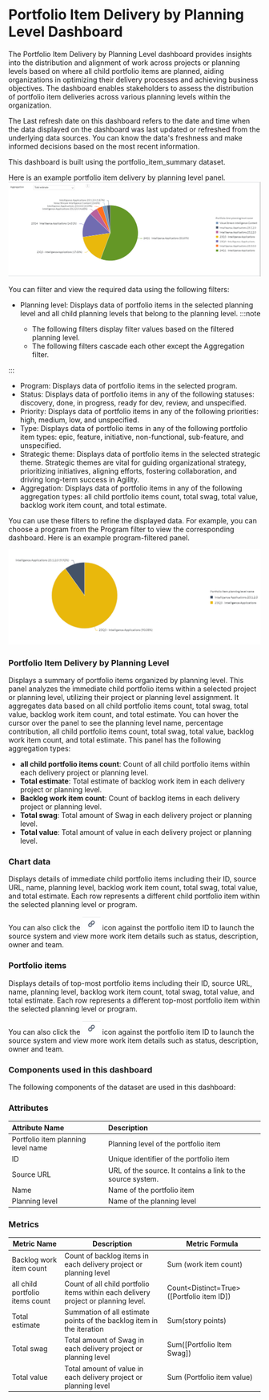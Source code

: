 # Portfolio Item Delivery by Planning Level Dashboard

The Portfolio Item Delivery by Planning Level dashboard provides insights into the distribution and alignment of work across projects or planning levels based on where all child portfolio items are planned, aiding organizations in optimizing their delivery processes and achieving business objectives. The dashboard enables stakeholders to assess the distribution of portfolio item deliveries across various planning levels within the organization.

The Last refresh date on this dashboard refers to the date and time when the data displayed on the dashboard was last updated or refreshed from the underlying data sources. You can know the data's freshness and make informed decisions based on the most recent information.

This dashboard is built using the portfolio_item_summary dataset.

Here is an example portfolio item delivery by planning level panel.
![Portfolio Item Delivery by Planning Level](./images/portfolio_item_delivery_by_planning_level.PNG)

You can filter and view the required data using the following filters:

- Planning level: Displays data of portfolio items in the selected planning level and all child planning levels that belong to the planning level.
:::note

  - The following filters display filter values based on the filtered planning level.
  - The following filters cascade each other except the Aggregation filter.

:::
- Program: Displays data of portfolio items in the selected program.
- Status: Displays data of portfolio items in any of the following statuses: discovery, done, in progress, ready for dev, review, and unspecified.
- Priority: Displays data of portfolio items in any of the following priorities: high, medium, low, and unspecified.
- Type: Displays data of portfolio items in any of the following portfolio item types: epic, feature, initiative, non-functional, sub-feature, and unspecified.
- Strategic theme: Displays data of portfolio items in the selected strategic theme. Strategic themes are vital for guiding organizational strategy, prioritizing initiatives, aligning efforts, fostering collaboration, and driving long-term success in Agility. 
- Aggregation: Displays data of portfolio items in any of the following aggregation types: all child portfolio items count, total swag, total value, backlog work item count, and total estimate.
 
You can use these filters to refine the displayed data. For example, you can choose a program from the Program filter to view the corresponding dashboard. Here is an example program-filtered panel.

![Portfolio Item Delivery by Planning Level panel](./images/portfolio_item_delivery_by_planning_level_filtered_panel.PNG)

### Portfolio Item Delivery by Planning Level

Displays a summary of portfolio items organized by planning level. This panel analyzes the immediate child portfolio items within a selected project or planning level, utilizing their project or planning level assignment. It aggregates data based on all child portfolio items count, total swag, total value, backlog work item count, and total estimate. You can hover the cursor over the panel to see the planning level name, percentage contribution, all child portfolio items count, total swag, total value, backlog work item count, and total estimate. This panel has the following aggregation types:

- **all child portfolio items count**: Count of all child portfolio items within each delivery project or planning level.
- **Total estimate**: Total estimate of backlog work item in each delivery project or planning level. 
- **Backlog work item count**: Count of backlog items in each delivery project or planning level.
- **Total swag**: Total amount of Swag in each delivery project or planning level.
- **Total value**: Total amount of value in each delivery project or planning level.

### Chart data

Displays details of immediate child portfolio items including their ID, source URL, name, planning level, backlog work item count, total swag, total value, and total estimate. Each row represents a different child portfolio item within the selected planning level or program. 

You can also click the ![source](./images/source_icon.PNG) icon against the portfolio item ID to launch the source system and view more work item details such as status, description, owner and team.

### Portfolio items

Displays details of top-most portfolio items including their ID, source URL, name, planning level, backlog work item count, total swag, total value, and total estimate. Each row represents a different top-most portfolio item within the selected planning level or program.

You can also click the ![source](./images/source_icon.PNG) icon against the portfolio item ID to launch the source system and view more work item details such as status, description, owner and team.


### Components used in this dashboard
The following components of the dataset are used in this dashboard:

### Attributes
| Attribute Name  | Description |
|:-------------|:------------|
|Portfolio item planning level name|Planning level of the portfolio item|
|ID|Unique identifier of the portfolio item|
|Source URL|URL of the source. It contains a link to the source system.|
|Name|Name of the portfolio item|
|Planning level|Name of the planning level|


### Metrics
| Metric Name  | Description |Metric Formula|
|-------------|------------|-------------|
|Backlog work item count|Count of backlog items in each delivery project or planning level|Sum (work item count)|
|all child portfolio items count|Count of all child portfolio items within each delivery project or planning level.|Count<Distinct=True>([Portfolio item ID])|
|Total estimate|Summation of all estimate points of the backlog item in the iteration|Sum(story points)|
|Total swag|Total amount of Swag in each delivery project or planning level|Sum([Portfolio Item Swag])|
|Total value|Total amount of value in each delivery project or planning level|Sum (Portfolio item value)| 

